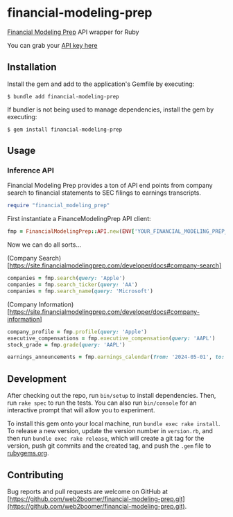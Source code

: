 # financial-modeling-prep 

[Financial Modeling Prep](https://site.financialmodelingprep.com/developer/docs) API wrapper for Ruby

You can grab your [API key here](https://site.financialmodelingprep.com/developer/docs/dashboard)

## Installation

Install the gem and add to the application's Gemfile by executing:

```
$ bundle add financial-modeling-prep
```

If bundler is not being used to manage dependencies, install the gem by executing:

```
$ gem install financial-modeling-prep 
```

## Usage


### Inference API

Financial Modeling Prep provides a ton of API end points from company search to financial statements to SEC filings to earnings transcripts. 

```ruby
require "financial_modeling_prep"
```

First instantiate a FinanceModelingPrep API client:

```ruby
fmp = FinancialModelingPrep::API.new(ENV['YOUR_FINANCIAL_MODELING_PREP_TOKEN'])
```

Now we can do all sorts...

(Company Search)[https://site.financialmodelingprep.com/developer/docs#company-search]

```ruby
companies = fmp.search(query: 'Apple')
companies = fmp.search_ticker(query: 'AA')
companies = fmp.search_name(query: 'Microsoft')
```

(Company Information)[https://site.financialmodelingprep.com/developer/docs#company-information]

```ruby
company_profile = fmp.profile(query: 'Apple')
executive_compensations = fmp.executive_compensation(query: 'AAPL')
stock_grade = fmp.grade(query: 'AAPL')
```

```ruby
earnings_announcements = fmp.earnings_calendar(from: '2024-05-01', to: '2024-05-10')
```


## Development

After checking out the repo, run `bin/setup` to install dependencies. Then, run `rake spec` to run the tests. You can also run `bin/console` for an interactive prompt that will allow you to experiment.

To install this gem onto your local machine, run `bundle exec rake install`. To release a new version, update the version number in `version.rb`, and then run `bundle exec rake release`, which will create a git tag for the version, push git commits and the created tag, and push the `.gem` file to [rubygems.org](https://rubygems.org).

## Contributing

Bug reports and pull requests are welcome on GitHub at [https://github.com/web2boomer/financial-modeling-prep.git](https://github.com/web2boomer/financial-modeling-prep.git). 